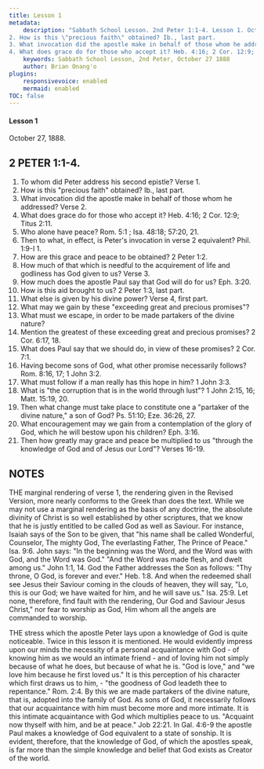 ```yaml
---
title: Lesson 1
metadata:
    description: "Sabbath School Lesson. 2nd Peter 1:1-4. Lesson 1. October 27, 1888. 1. To whom did Peter address his second epistle? Verse 1.
2. How is this \"precious faith\" obtained? Ib., last part.
3. What invocation did the apostle make in behalf of those whom he addressed? Verse 2.
4. What does grace do for those who accept it? Heb. 4:16; 2 Cor. 12:9; Titus 2:11."
    keywords: Sabbath School Lesson, 2nd Peter, October 27 1888
    author: Brian Onang'o
plugins:
    responsivevoice: enabled
    mermaid: enabled
TOC: false
---
```


#### Lesson 1

October 27, 1888.

## 2 PETER 1:1-4.

1. To whom did Peter address his second epistle? Verse 1.
2. How is this "precious faith" obtained? Ib., last part.
3. What invocation did the apostle make in behalf of those whom he addressed? Verse 2.
4. What does grace do for those who accept it? Heb. 4:16; 2 Cor. 12:9; Titus 2:11.
5. Who alone have peace? Rom. 5:1 ; Isa. 48:18; 57:20, 21.
6. Then to what, in effect, is Peter's invocation in verse 2 equivalent? Phil. 1:9-I 1.
7. How are this grace and peace to be obtained? 2 Peter 1:2.
8. How much of that which is needful to the acquirement of life and godliness has God given to us? Verse 3.
9. How much does the apostle Paul say that God will do for us? Eph. 3:20.
10. How is this aid brought to us? 2 Peter 1:3, last part.
11. What else is given by his divine power? Verse 4, first part.
12. What may we gain by these "exceeding great and precious promises"?
13. What must we escape, in order to be made partakers of the divine nature?
14. Mention the greatest of these exceeding great and precious promises? 2 Cor. 6:17, 18.
15. What does Paul say that we should do, in view of these promises? 2 Cor. 7:1.
16. Having become sons of God, what other promise necessarily follows? Rom. 8:16, 17; 1 John 3:2.
17. What must follow if a man really has this hope in him? 1 John 3:3.
18. What is "the corruption that is in the world through lust"? 1 John 2:15, 16; Matt. 15:19, 20.
19. Then what change must take place to constitute one a "partaker of the divine nature," a son of God? Ps. 51:10; Eze. 36:26, 27.
20. What encouragement may we gain from a contemplation of the glory of God, which he will bestow upon his children? Eph. 3:16.
21. Then how greatly may grace and peace be multiplied to us "through the knowledge of God and of Jesus our Lord"? Verses 16-19.

## NOTES

THE marginal rendering of verse 1, the rendering given in the Revised Version, more nearly conforms to the Greek than does the text. While we may not use a marginal rendering as the basis of any doctrine, the absolute divinity of Christ is so well established by other scriptures, that we know that he is justly entitled to be called God as well as Saviour. For instance, Isaiah says of the Son to be given, that "his name shall be called Wonderful, Counselor, The mighty God, The everlasting Father, The Prince of Peace." Isa. 9:6. John says: "In the beginning was the Word, and the Word was with God, and the Word was God." "And the Word was made flesh, and dwelt among us." John 1:1, 14. God the Father addresses the Son as follows: "Thy throne, O God, is forever and ever." Heb. 1:8. And when the redeemed shall see Jesus their Saviour coming in the clouds of heaven, they will say, "Lo, this is our God; we have waited for him, and he will save us." Isa. 25:9. Let none, therefore, find fault with the rendering, Our God and Saviour Jesus Christ," nor fear to worship as God, Him whom all the angels are commanded to worship. 

THE stress which the apostle Peter lays upon a knowledge of God is quite noticeable. Twice in this lesson it is mentioned. He would evidently impress upon our minds the necessity of a personal acquaintance with God - of knowing him as we would an intimate friend - and of loving him not simply because of what he does, but because of what he is. "God is love," and "we love him because he first loved us." It is this perception of his character which first draws us to him, - "the goodness of God leadeth thee to repentance." Rom. 2:4. By this we are made partakers of the divine nature, that is, adopted into the family of God. As sons of God, it necessarily follows that our acquaintance with him must become more and more intimate. It is this intimate acquaintance with God which multiplies peace to us. "Acquaint now thyself with him, and be at peace." Job 22:21. In Gal. 4:6-9 the apostle Paul makes a knowledge of God equivalent to a state of sonship. It is evident, therefore, that the knowledge of God, of which the apostles speak, is far more than the simple knowledge and belief that God exists as Creator of the world.
